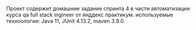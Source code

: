 Проект содержит домашние задание спринта 4 в части автоматизации курса qa full stack ingineer от янддекс практикум. 
используемые техноологии: Java 11, JUnit 4.13.2, maven 3.9.0.